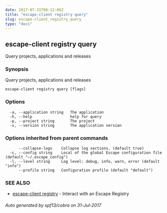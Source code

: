 ```yaml
---
date: 2017-07-31T00:12:06Z
title: "escape-client registry query"
slug: escape-client_registry_query
type: "docs"
---
```

## escape-client registry query

Query projects, applications and releases

### Synopsis


Query projects, applications and releases

```
escape-client registry query [flags]
```

### Options

```
  -a, --application string   The application
  -h, --help                 help for query
  -p, --project string       The project
  -v, --version string       The application version
```

### Options inherited from parent commands

```
      --collapse-logs    Collapse log sections. (default true)
  -c, --config string    Local of the global Escape configuration file (default "~/.escape_config")
  -l, --level string     Log level: debug, info, warn, error (default "info")
      --profile string   Configuration profile (default "default")
```

### SEE ALSO
* [escape-client registry](../escape-client_registry/)	 - Interact with an Escape Registry

###### Auto generated by spf13/cobra on 31-Jul-2017
